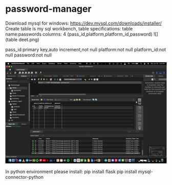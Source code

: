 # password-manager

Download mysql for windows: https://dev.mysql.com/downloads/installer/
Create table is my sql workbench, table specifications:
  table name:passwords
  columns: 4 (pass_id,platform,platform_id,password)
  ![](table deet.png)

  pass_id:primary key,auto increment,not null
  platform:not null
  platform_id:not null
  password:not null

  ![](table.png)
  
  
  

In python environment please install:
 pip install flask
 pip install mysql-connector-python

